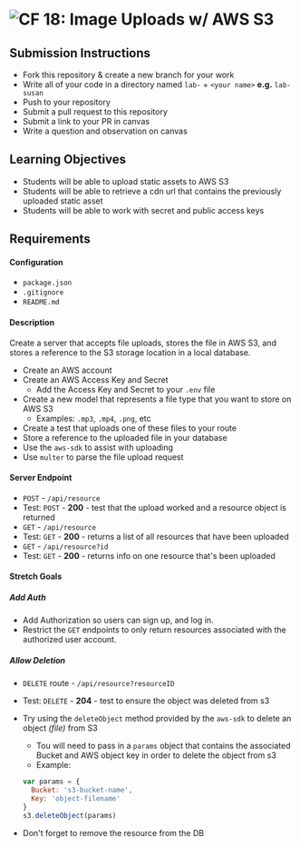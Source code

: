 ![CF](https://camo.githubusercontent.com/70edab54bba80edb7493cad3135e9606781cbb6b/687474703a2f2f692e696d6775722e636f6d2f377635415363382e706e67) 18: Image Uploads w/ AWS S3
===

## Submission Instructions
* Fork this repository & create a new branch for your work
* Write all of your code in a directory named `lab-` + `<your name>` **e.g.** `lab-susan`
* Push to your repository
* Submit a pull request to this repository
* Submit a link to your PR in canvas
* Write a question and observation on canvas

## Learning Objectives  
* Students will be able to upload static assets to AWS S3
* Students will be able to retrieve a cdn url that contains the previously uploaded static asset
* Students will be able to work with secret and public access keys

## Requirements
#### Configuration
* `package.json`
* `.gitignore`
* `README.md`

#### Description
Create a server that accepts file uploads, stores the file in AWS S3, and stores a
reference to the S3 storage location in a local database.

* Create an AWS account
* Create an AWS Access Key and Secret
  * Add the Access Key and Secret to your `.env` file
* Create a new model that represents a file type that you want to store on AWS S3
  * Examples: `.mp3`, `.mp4`, `.png`, etc
* Create a test that uploads one of these files to your route
* Store a reference to the uploaded file in your database
* Use the `aws-sdk` to assist with uploading
* Use `multer` to parse the file upload request

#### Server Endpoint
* `POST` - `/api/resource`
* Test: `POST` - **200** - test that the upload worked and a resource object is returned
* `GET` - `/api/resource`
* Test: `GET` - **200** - returns a list of all resources that have been
  uploaded
* `GET` - `/api/resource?id`
* Test: `GET` - **200** - returns info on one resource that's been uploaded

#### Stretch Goals
##### Add Auth
* Add Authorization so users can sign up, and log in.
* Restrict the `GET` endpoints to only return resources associated with the
  authorized user account.

##### Allow Deletion
* `DELETE` route - `/api/resource?resourceID`
* Test: `DELETE` - **204** - test to ensure the object was deleted from s3

* Try using the `deleteObject` method provided by the `aws-sdk` to delete an object *(file)* from S3
  * Tou will need to pass in a `params` object that contains the associated Bucket and AWS object key in order to delete the object from s3
  * Example:
  ``` javascript
  var params = {
    Bucket: 's3-bucket-name',
    Key: 'object-filename'
  }
  s3.deleteObject(params)
  ```
* Don't forget to remove the resource from the DB
